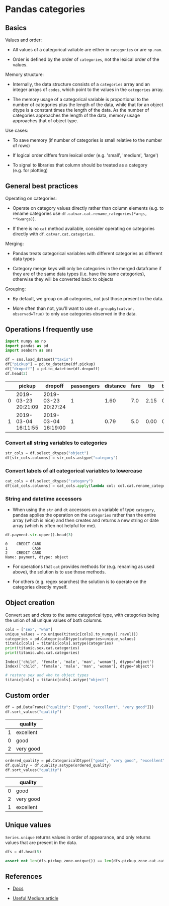 # Pandas categories


<script src="https://cdnjs.cloudflare.com/ajax/libs/require.js/2.3.6/require.min.js" integrity="sha512-c3Nl8+7g4LMSTdrm621y7kf9v3SDPnhxLNhcjFJbKECVnmZHTdo+IRO05sNLTH/D3vA6u1X32ehoLC7WFVdheg==" crossorigin="anonymous"></script>
<script src="https://cdnjs.cloudflare.com/ajax/libs/jquery/3.5.1/jquery.min.js" integrity="sha512-bLT0Qm9VnAYZDflyKcBaQ2gg0hSYNQrJ8RilYldYQ1FxQYoCLtUjuuRuZo+fjqhx/qtq/1itJ0C2ejDxltZVFg==" crossorigin="anonymous"></script>
<script type="application/javascript">define('jquery', [],function() {return window.jQuery;})</script>


## Basics

Values and order:

-   All values of a categorical valiable are either in `categories` or are `np.nan`.

-   Order is defined by the order of `categories`, not the lexical order of the values.

Memory structure:

-   Internally, the data structure consists of a `categories` array and an integer arrays of `codes`, which point to the values in the `categories` array.

-   The memory usage of a categorical variable is proportional to the number of categories plus the length of the data, while that for an object dtype is a constant times the length of the data. As the number of categories approaches the length of the data, memory usage approaches that of object type.

Use cases:

-   To save memory (if number of categories is small relative to the number of rows)

-   If logical order differs from lexical order (e.g. 'small', 'medium', 'large')

-   To signal to libraries that column should be treated as a category (e.g. for plotting)

## General best practices

Operating on categories:

-   Operate on category values directly rather than column elements (e.g. to rename categories use `df.catvar.cat.rename_rategories(*args, **kwargs)`).

-   If there is no `cat` method available, consider operating on categories directly with `df.catvar.cat.categories`.

Merging:

-   Pandas treats categorical variables with different categories as different data types

-   Category merge keys will only be categories in the merged dataframe if they are of the same data types (i.e. have the same categories), otherwise they will be converted back to objects

Grouping:

-   By default, we group on all categories, not just those present in the data.

-   More often than not, you'll want to use `df.groupby(catvar, observed=True)` to only use categories observed in the data.

## Operations I frequently use

``` python
import numpy as np
import pandas as pd
import seaborn as sns
```

``` python
df = sns.load_dataset("taxis")
df["pickup"] = pd.to_datetime(df.pickup)
df["dropoff"] = pd.to_datetime(df.dropoff)
df.head(2)
```

<div>
<style scoped>
    .dataframe tbody tr th:only-of-type {
        vertical-align: middle;
    }

    .dataframe tbody tr th {
        vertical-align: top;
    }

    .dataframe thead th {
        text-align: right;
    }
</style>

|     | pickup              | dropoff             | passengers | distance | fare | tip  | tolls | total | color  | payment     | pickup_zone           | dropoff_zone          | pickup_borough | dropoff_borough |
|-----|---------------------|---------------------|------------|----------|------|------|-------|-------|--------|-------------|-----------------------|-----------------------|----------------|-----------------|
| 0   | 2019-03-23 20:21:09 | 2019-03-23 20:27:24 | 1          | 1.60     | 7.0  | 2.15 | 0.0   | 12.95 | yellow | credit card | Lenox Hill West       | UN/Turtle Bay South   | Manhattan      | Manhattan       |
| 1   | 2019-03-04 16:11:55 | 2019-03-04 16:19:00 | 1          | 0.79     | 5.0  | 0.00 | 0.0   | 9.30  | yellow | cash        | Upper West Side South | Upper West Side South | Manhattan      | Manhattan       |

</div>

### Convert all string variables to categories

``` python
str_cols = df.select_dtypes("object")
df[str_cols.columns] = str_cols.astype("category")
```

### Convert labels of all categorical variables to lowercase

``` python
cat_cols = df.select_dtypes("category")
df[cat_cols.columns] = cat_cols.apply(lambda col: col.cat.rename_categories(str.lower))
```

### String and datetime accessors

-   When using the `str` and `dt` accessors on a variable of type `category`, pandas applies the operation on the `categories` rather than the entire array (which is nice) and then creates and returns a new string or date array (which is often not helpful for me).

``` python
df.payment.str.upper().head(3)
```

    0    CREDIT CARD
    1           CASH
    2    CREDIT CARD
    Name: payment, dtype: object

-   For operations that `cat` provides methods for (e.g. renaming as used above), the solution is to use those methods.

-   For others (e.g. regex searches) the solution is to operate on the categories directly myself.

## Object creation

Convert *sex* and *class* to the same categorical type, with categories being the union of all unique values of both columns.

``` python
cols = ["sex", "who"]
unique_values = np.unique(titanic[cols].to_numpy().ravel())
categories = pd.CategoricalDtype(categories=unique_values)
titanic[cols] = titanic[cols].astype(categories)
print(titanic.sex.cat.categories)
print(titanic.who.cat.categories)
```

    Index(['child', 'female', 'male', 'man', 'woman'], dtype='object')
    Index(['child', 'female', 'male', 'man', 'woman'], dtype='object')

``` python
# restore sex and who to object types
titanic[cols] = titanic[cols].astype("object")
```

## Custom order

``` python
df = pd.DataFrame({"quality": ["good", "excellent", "very good"]})
df.sort_values("quality")
```

<div>
<style scoped>
    .dataframe tbody tr th:only-of-type {
        vertical-align: middle;
    }

    .dataframe tbody tr th {
        vertical-align: top;
    }

    .dataframe thead th {
        text-align: right;
    }
</style>

|     | quality   |
|-----|-----------|
| 1   | excellent |
| 0   | good      |
| 2   | very good |

</div>

``` python
ordered_quality = pd.CategoricalDtype(["good", "very good", "excellent"], ordered=True)
df.quality = df.quality.astype(ordered_quality)
df.sort_values("quality")
```

<div>
<style scoped>
    .dataframe tbody tr th:only-of-type {
        vertical-align: middle;
    }

    .dataframe tbody tr th {
        vertical-align: top;
    }

    .dataframe thead th {
        text-align: right;
    }
</style>

|     | quality   |
|-----|-----------|
| 0   | good      |
| 2   | very good |
| 1   | excellent |

</div>

## Unique values

`Series.unique` returns values in order of appearance, and only returns values that are present in the data.

``` python
dfs = df.head(5)
```

``` python
assert not len(dfs.pickup_zone.unique()) == len(dfs.pickup_zone.cat.categories)
```

## References

-   [Docs](https://pandas.pydata.org/pandas-docs/stable/user_guide/categorical.html#object-creation)

-   [Useful Medium article](https://towardsdatascience.com/staying-sane-while-adopting-pandas-categorical-datatypes-78dbd19dcd8a)

